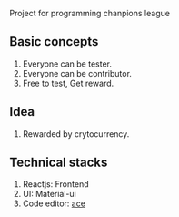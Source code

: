 Project for programming chanpions league

## Basic concepts
1. Everyone can be tester.
2. Everyone can be contributor.
3. Free to test, Get reward.

## Idea
1. Rewarded by crytocurrency.

## Technical stacks
1. Reactjs: Frontend
2. UI: Material-ui
3. Code editor: [ace](https://ace.c9.io/)

